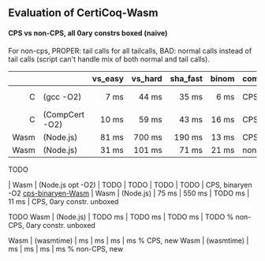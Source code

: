 Evaluation of CertiCoq-Wasm
---------------------------

#### CPS vs non-CPS, all 0ary constrs boxed (naive)

For non-cps, PROPER: tail calls for all tailcalls, BAD: normal calls instead of tail calls (script can't handle mix of both normal and tail calls).

|      |                |  vs_easy | vs_hard |  sha_fast | binom | comment          | reproduce
|-----:|:---------------|---------:|--------:|----------:|------:|------------------|----------
|    C | (gcc -O2)      |     7 ms |   44 ms |     35 ms |  6 ms | CPS              | [cps-gcc](https://github.com/womeier/certicoqwasm/tree/eval-ccomp) with Makefile[gcc/ccomp]
|    C | (CompCert -O2) |    10 ms |   59 ms |     43 ms | 16 ms | CPS              | [cps-ccomp](https://github.com/womeier/certicoqwasm/tree/eval-ccomp)
| Wasm | (Node.js)      |    81 ms |  700 ms |    190 ms | 13 ms | CPS              | [cps-Wasm](https://github.com/womeier/certicoqwasm-testing/tree/master/evaluation/binaries/cps-feb-01-24)
| Wasm | (Node.js)      |    31 ms |  101 ms |     71 ms | 21 ms | non-CPS          | [non-cps-Wasm](https://github.com/womeier/certicoqwasm-testing/tree/master/evaluation/binaries/non-cps-PROPER-feb-07-24)


TODO

| Wasm | (Node.js opt -O2)      |  TODO  | TODO   |  TODO   | TODO  | CPS, binaryen -O2 [cps-binaryen-Wasm](https://github.com/womeier/certicoqwasm-testing/tree/master/evaluation/binaries/cps-feb-01-24)
| Wasm | (Node.js)      |    75 ms |  550 ms |   TODO ms | 11 ms | CPS, 0ary constr. unboxed

TODO
Wasm | (Node.js)              |  TODO ms | TODO ms  |   TODO ms | TODO    % non-CPS, 0ary constr. unboxed

Wasm | (wasmtime)     |   ms     |  ms   |   ms    |  ms   % CPS, new
Wasm | (wasmtime)     |   ms     |  ms   |   ms    |  ms   % non-CPS, new
